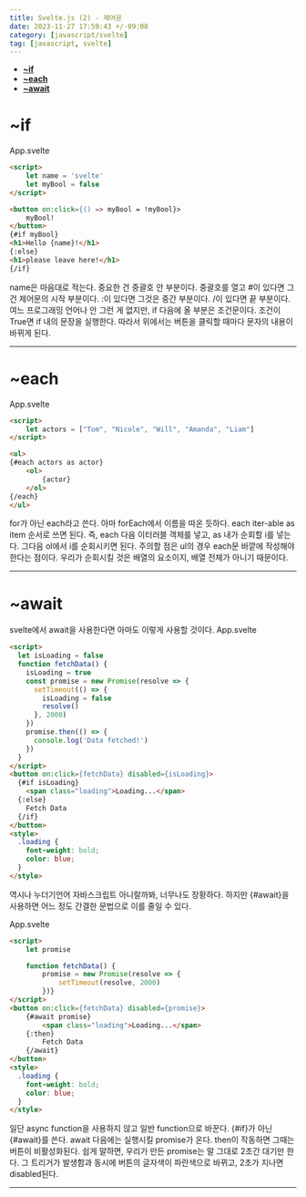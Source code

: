 ```yaml
---
title: Svelte.js (2) - 제어문
date: 2023-11-27 17:59:43 +/-09:00
category: [javascript/svelte]
tag: [javascript, svelte]
---
```


- [**~if**](#if)
- [**~each**](#each)
- [**~await**](#await)

# **~if**

App.svelte
```html
<script>
	let name = 'svelte'
	let myBool = false
</script>

<button on:click={() => myBool = !myBool}>
	myBool!
</button>
{#if myBool}
<h1>Hello {name}!</h1>
{:else}
<h1>please leave here!</h1>
{/if}
```

name은 마음대로 적는다. 중요한 건 중괄호 안 부분이다.
중괄호를 열고 \#이 있다면 그건 제어문의 시작 부분이다. :이 있다면 그것은 중간 부분이다. /이 있다면 끝 부분이다.
여느 프로그래밍 언어나 안 그런 게 없지만, if 다음에 올 부분은 조건문이다. 조건이 True면 if 내의 문장을 실행한다.
따라서 위에서는 버튼을 클릭할 때마다 문자의 내용이 바뀌게 된다.

---

# **~each**

App.svelte
```html
<script>
	let actors = ["Tom", "Nicole", "Will", "Amanda", "Liam"]
</script>

<ul>
{#each actors as actor}
	<ol>
		{actor}
	</ol>
{/each}
</ul>
```

for가 아닌 each라고 쓴다. 아마 forEach에서 이름을 따온 듯하다.
each iter-able as item 순서로 쓰면 된다. 즉, each 다음 이터러블 객체를 넣고, as 내가 순회할 i를 넣는다.
그다음 ol에서 i를 순회시키면 된다.
주의할 점은 ul의 경우 each문 바깥에 작성해야 한다는 점이다. 우리가 순회시킬 것은 배열의 요소이지, 배열 전체가 아니기 때문이다.

---

# **~await**

svelte에서 await을 사용한다면 아마도 이렇게 사용할 것이다.
App.svelte
```html
<script>
  let isLoading = false
  function fetchData() {
    isLoading = true
    const promise = new Promise(resolve => {
      setTimeout(() => {
        isLoading = false
        resolve()
      }, 2000)
    })
    promise.then(() => {
      console.log('Data fetched!')
    })
  }
</script>
<button on:click={fetchData} disabled={isLoading}>
  {#if isLoading}
    <span class="loading">Loading...</span>
  {:else}
    Fetch Data
  {/if}
</button>
<style>
  .loading {
    font-weight: bold;
    color: blue;
  }
</style>
```

역시나 누더기언어 자바스크립트 아니랄까봐, 너무나도 장황하다.
하지만 {#await}을 사용하면 어느 정도 간결한 문법으로 이를 줄일 수 있다.

App.svelte
```html
<script>
	let promise

	function fetchData() {
		promise = new Promise(resolve => {
			setTimeout(resolve, 2000)
		})}
</script>
<button on:click={fetchData} disabled={promise}>
	{#await promise}
		<span class="loading">Loading...</span>
	{:then}
		Fetch Data
	{/await}
</button>
<style>
  .loading {
    font-weight: bold;
    color: blue;
  }
</style>
```
일단 async function을 사용하지 않고 일반 function으로 바꾼다. 
{#if}가 아닌 {#await}를 쓴다. await 다음에는 실행시킬 promise가 온다.
then이 작동하면 그때는 버튼이 비활성화된다.
쉽게 말하면, 우리가 만든 promise는 말 그대로 2초간 대기만 한다. 그 트리거가 발생함과 동시에 버튼의 글자색이 파란색으로 바뀌고, 2초가 지나면 disabled된다.

---